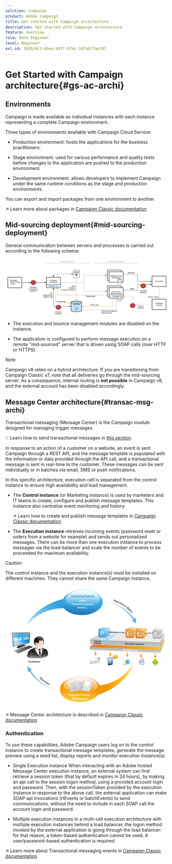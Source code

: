 ```yaml
---
solution: Campaign
product: Adobe Campaign
title: Get started with Campaign architecture
description: Get started with Campaign architecture
feature: Overview
role: Data Engineer
level: Beginner
exl-id: 562b24c3-6bea-447f-b74c-187ab77ae78f
---
```

# Get Started with Campaign architecture{#gs-ac-archi}

## Environments 

Campaign is made available as individual instances with each instance representing a complete Campaign environment.

Three types of environments available with Campaign Cloud Service:

* Production environment: hosts the applications for the business practitioners.

* Stage environment: used for various performance and quality tests before changes to the application are pushed to the production environment.

* Development environment: allows developers to implement Campaign under the same runtime conditions as the stage and production environments.

You can export and import packages from one environment to another.

:arrow_upper_right: Learn more about packages in [Campaign Classic documentation](https://experienceleague.adobe.com/docs/campaign-classic/using/getting-started/administration-basics/working-with-data-packages.html?lang=en#about-data-packages)

## Mid-sourcing deployment{#mid-sourcing-deployment}

General communication between servers and processes is carried out according to the following schema:

![](assets/architecture.png) 

* The execution and bounce management modules are disabled on the instance.

* The application is configured to perform message execution on a remote "mid-sourced" server that is driven using SOAP calls (over HTTP or HTTPS).

>[!NOTE]
>
> Campaign v8 relies on a hybrid architecture. If you are transitioning from Campaign Classic v7, note that all deliveries go through the mid-sourcing server. 
> As a consequence, internal routing is **not possible** in Campaign v8, and the external account has been disabled accordingly.


## Message Center architecture{#transac-msg-archi}

Transactional messaging (Message Center) is the Campaign module designed for managing trigger messages. 

:bulb: Learn how to send transactional messages in [this section](../send/transactional.md).

In response to an action of a customer on a website, an event is sent Campaign through a REST API, and the message template is populated with the information or data provided through the API call, and a transactional message is sent in real-time to the customer. These messages can be sent individually or in batches via email, SMS or push notifications. 

In this specific architecture, execution cell is separated from the control instance to ensure high availability and load management.

* The **Control instance** (or Marketing instance) is used by marketers and IT teams to create, configure and publish message templates. This instance also centralize event monitoring and history.
    
    :arrow_upper_right: Learn how to create and publish message templates in [Campaign Classic documentation](https://experienceleague.adobe.com/docs/campaign-classic/using/transactional-messaging/message-templates/introduction.html?lang=en#transactional-messaging)

* The **Execution instance** retreives incoming events (password reset or orders from a website for example) and sends out personalized messages. There can be more than one execution instance to process messages via the load-balancer and scale the number of events to be proceeded for maximum availability.

>[!CAUTION]
>
>The control instance and the execution instance(s) must be installed on different machines. They cannot share the same Campaign instance.

![](assets/messagecenter_diagram.png)

:arrow_upper_right: Message Center architecture is described in [Campaign Classic documentation](https://experienceleague.adobe.com/docs/campaign-classic/using/transactional-messaging/introduction/transactional-messaging-architecture.html?lang=en#transactional-messaging)


### Authentication

To use these capabilities, Adobe Campaign users log on to the control instance to create transactional message templates, generate the message preview using a seed list, display reports and monitor execution instance(s).

* Single Execution instance
    When interacting with an Adobe hosted Message Center execution instance, an external system can first retrieve a session token (that by default expires in 24 hours), by making an api call to the session logon method, using a provided account login and password.
    Then, with the sessionToken provided by the execution instance in response to the above call, the external application can make SOAP api invocations (rtEvents or batchEvents) to send communications, without the need to include in each SOAP call the account login and password.
 
* Multiple execution instances
    In a multi-cell execution architecture with multiple execution instances behind a load balancer, the logon method invoked by the external application is going through the load balancer: for that reason, a token-based authentication cannot  be used. A user/password-based authentication is required. 

:arrow_upper_right: Learn more about Transactional messaging events in [Campaign Classic documentation](https://experienceleague.adobe.com/docs/campaign-classic/using/transactional-messaging/introduction/event-description.html?lang=en#about-transactional-messaging-datamodel)